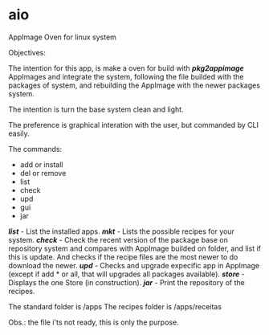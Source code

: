 # aio
AppImage Oven for linux system

Objectives:

The intention for this app, is make a oven for build with ***pkg2appimage*** AppImages and integrate the system, following the file builded with the packages of system, and rebuilding the AppImage with the newer packages system.

The intention is turn the base system clean and light.

The preference is graphical interation with the user, but commanded by CLI easily.

The commands:
 - add or install
 - del or remove
 - list
 - check
 - upd
 - gui
 - jar
 
***list*** - List the installed apps.
***mkt*** - Lists the possible recipes for your system.
***check*** - Check the recent version of the package base on repository system and compares with AppImage builded on folder, and list if this is update. And checks if the recipe files are the most newer to do download the newer.
***upd*** - Checks and upgrade expecific app in AppImage (except if add * or all, that will upgrades all packages available).
***store*** - Displays the one Store (in construction).
***jar*** - Print the repository of the recipes.
 
The standard folder is /apps
The recipes folder is /apps/receitas 

Obs.: the file i'ts not ready, this is only the purpose.
